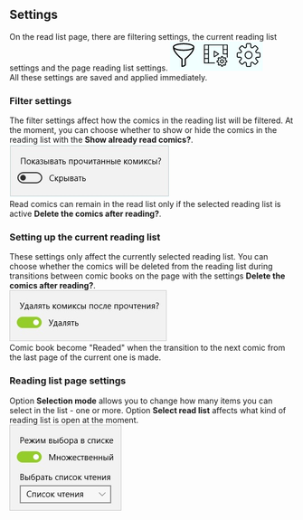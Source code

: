 ## Settings

On the read list page, there are filtering settings, the current reading list settings and the page reading list settings.
![Settings](buttons.jpg)  
All these settings are saved and applied immediately.

### Filter settings

The filter settings affect how the comics in the reading list will be filtered. At the moment, you can choose whether to show or hide the comics in the reading list with the **Show already read comics?**.  
![Filter settings](filter.jpg)  
Read comics can remain in the read list only if the selected reading list is active **Delete the comics after reading?**.  

### Setting up the current reading list

These settings only affect the currently selected reading list. You can choose whether the comics will be deleted from the reading list during transitions between comic books on the page with the settings **Delete the comics after reading?**.  
![Setting up the current reading list](readlist.jpg)  
Comic book become "Readed" when the transition to the next comic from the last page of the current one is made.

### Reading list page settings

Option **Selection mode** allows you to change how many items you can select in the list - one or more. Option **Select read list** affects what kind of reading list is open at the moment.  
![Reading list page settings](settings.jpg)  
